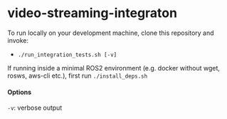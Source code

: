 # video-streaming-integraton

To run locally on your development machine, clone this repository and invoke:

* `./run_integration_tests.sh [-v]` 

If running inside a minimal ROS2 environment (e.g. docker without wget, rosws, aws-cli etc.), first run `./install_deps.sh`

#### Options

 `-v`: verbose output
